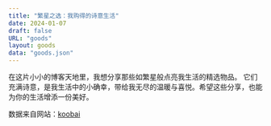 ```yaml
---
title: "繁星之选：我购得的诗意生活"
date: 2024-01-07
draft: false
URL: "goods"
layout: goods
data: "goods.json"
---
```


在这片小小的博客天地里，我想分享那些如繁星般点亮我生活的精选物品。
它们充满诗意，是我生活中的小确幸，带给我无尽的温暖与喜悦。希望这些分享，也能为你的生活增添一份美好。

数据来自网站：[koobai](https://koobai.com/hardware/)
